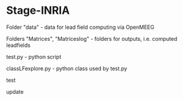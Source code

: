 # Stage-INRIA

Folder "data" - data for lead field computing via OpenMEEG

Folders "Matrices", "Matriceslog" - folders for outputs, i.e. computed leadfields


test.py - python script

classLFexplore.py - python class used by test.py 

test

update
